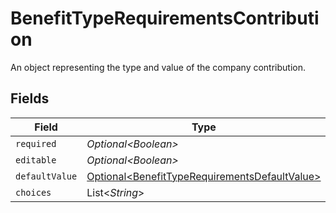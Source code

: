 # BenefitTypeRequirementsContribution

An object representing the type and value of the company contribution.


## Fields

| Field                                                                                                            | Type                                                                                                             | Required                                                                                                         | Description                                                                                                      |
| ---------------------------------------------------------------------------------------------------------------- | ---------------------------------------------------------------------------------------------------------------- | ---------------------------------------------------------------------------------------------------------------- | ---------------------------------------------------------------------------------------------------------------- |
| `required`                                                                                                       | *Optional\<Boolean>*                                                                                             | :heavy_minus_sign:                                                                                               | N/A                                                                                                              |
| `editable`                                                                                                       | *Optional\<Boolean>*                                                                                             | :heavy_minus_sign:                                                                                               | N/A                                                                                                              |
| `defaultValue`                                                                                                   | [Optional\<BenefitTypeRequirementsDefaultValue>](../../models/components/BenefitTypeRequirementsDefaultValue.md) | :heavy_minus_sign:                                                                                               | N/A                                                                                                              |
| `choices`                                                                                                        | List\<*String*>                                                                                                  | :heavy_minus_sign:                                                                                               | N/A                                                                                                              |